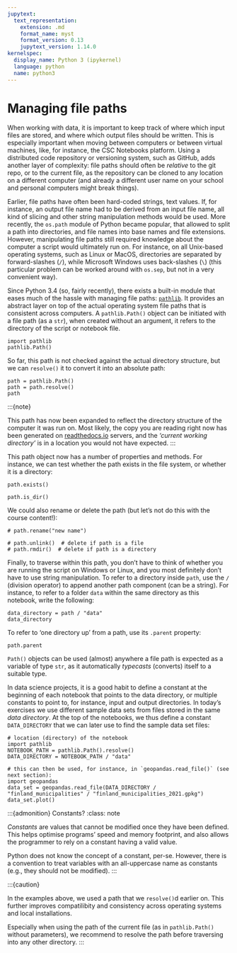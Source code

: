 ```yaml
---
jupytext:
  text_representation:
    extension: .md
    format_name: myst
    format_version: 0.13
    jupytext_version: 1.14.0
kernelspec:
  display_name: Python 3 (ipykernel)
  language: python
  name: python3
---
```



# Managing file paths

When working with data, it is important to keep track of where which input
files are stored, and where which output files should be written. This is
especially important when moving between computers or between virtual machines,
like, for instance, the CSC Notebooks platform. Using a distributed code
repository or versioning system, such as GitHub, adds another layer of
complexity: file paths should often be *relative* to the git repo, or to the
current file, as the repository can be cloned to any location on a different
computer (and already a different user name on your school and personal
computers might break things).

Earlier, file paths have often been hard-coded strings, text values. If, for
instance, an output file name had to be derived from an input file name, all
kind of slicing and other string manipulation methods would be used. More
recently, the `os.path` module of Python became popular, that allowed to split
a path into directories, and file names into base names and file extensions.
However, manipulating file paths still required knowledge about the computer a
script would ultimately run on. For instance, on all Unix-based operating
systems, such as Linux or MacOS, directories are separated by forward-slashes
(`/`), while Microsoft Windows uses back-slashes (`\`) (this particular problem
can be worked around with `os.sep`, but not in a very convenient way). 

Since Python 3.4 (so, fairly recently), there exists a built-in module that
eases much of the hassle with managing file paths:
[`pathlib`](https://docs.python.org/3/library/pathlib.html). It provides an
abstract layer on top of the actual operating system file paths that is
consistent across computers. A `pathlib.Path()` object can be initiated with a
file path (as a `str`), when created without an argument, it refers to the
directory of the script or notebook file.

```{code-cell}
import pathlib
pathlib.Path()
```

So far, this path is not checked against the actual directory structure, but we
can `resolve()` it to convert it into an absolute path:

```{code-cell}
path = pathlib.Path()
path = path.resolve()
path
```


:::{note}

This path has now been expanded to reflect the directory structure of the
computer it was run on. Most likely, the copy you are reading right now has
been generated on [readthedocs.io](https://readthedocs.io/) servers, and the
*‘current working directory’* is in a location you would not have expected.
:::


This path object now has a number of properties and methods. For instance, we
can test whether the path exists in the file system, or whether it is a
directory:

```{code-cell}
path.exists()
```

```{code-cell}
path.is_dir()
```

We could also rename or delete the path (but let’s not do this with the course
content!):

```{code-cell}
# path.rename("new name")

# path.unlink()  # delete if path is a file
# path.rmdir()  # delete if path is a directory
```

Finally, to traverse within this path, you don’t have to think of whether you
are running the script on Windows or Linux, and you most definitely don’t have
to use string manipulation. To refer to a directory inside `path`, use the `/`
(division operator) to append another path component (can be a string). For
instance, to refer to a folder `data` within the same directory as this
notebook, write the following:

```{code-cell}
data_directory = path / "data"
data_directory
```

To refer to ‘one directory up’ from a path, use its `.parent` property:

```{code-cell}
path.parent
```

`Path()` objects can be used (almost) anywhere a file path is expected as a
variable of type `str`, as it automatically *typecasts* (converts) itself to a
suitable type.

In data science projects, it is a good habit to define a constant at the beginning of each notebook that points to the data directory, or multiple constants to point to, for instance, input and output directories. In today’s exercises we use different sample data sets from files stored in the same *data directory*. At the top of the notebooks, we thus define a constant `DATA_DIRECTORY` that we can later use to find the sample data set files:

```{code-cell}
# location (directory) of the notebook
import pathlib
NOTEBOOK_PATH = pathlib.Path().resolve()
DATA_DIRECTORY = NOTEBOOK_PATH / "data"
```

```{code-cell}
# this can then be used, for instance, in `geopandas.read_file()` (see next section):
import geopandas
data_set = geopandas.read_file(DATA_DIRECTORY / "finland_municipalities" / "finland_municipalities_2021.gpkg")
data_set.plot()
```

:::{admonition} Constants?
:class: note

*Constants* are values that cannot be modified once they have been defined. This helps optimise programs’ speed and memory footprint, and also allows the programmer to rely on a constant having a valid value.

Python does not know the concept of a constant, per-se. However, there is a convention to treat variables with an all-uppercase name as constants (e.g., they should not be modified).
:::

:::{caution}

In the examples above, we used a path that we `resolve()`d earlier on. This
further improves compatilibity and consistency across operating systems and
local installations. 

Especially when using the path of the current file (as in `pathlib.Path()`
without parameters), we recommend to resolve the path before traversing into
any other directory.
:::
